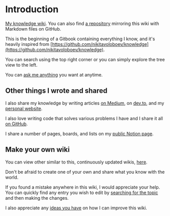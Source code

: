# Introduction

[My knowledge wiki](https://wiki.omar.engineer). You can also find [a repository](https://github.com/obahareth/knowledge) mirroring this wiki with Markdown files on GitHub.

This is the beginning of a Gitbook containing everything I know, and it's heavily inspired from [https://github.com/nikitavoloboev/knowledge](https://github.com/nikitavoloboev/knowledge).

You can search using the top right corner or you can simply explore the tree view to the left.

You can [ask me anything](https://github.com/obahareth/ama) you want at anytime.

## Other things I wrote and shared

I also share my knowledge by writing articles [on Medium](https://medium.com/@obahareth), on [dev.to](https://dev.to/obahareth), and my [personal website](https://omar.engineer).

I also love writing code that solves various problems I have and I share it all [on GitHub](https://github.com/obahareth).

I share a number of pages, boards, and lists on my [public Notion page](https://www.notion.so/obahareth/Public-04ad2eb582a448b1ae834249d5ada9b9).

## Make your own wiki

You can view other similar to this, continuously updated wikis, [here](https://github.com/RichardLitt/meta-knowledge#readme).

Don't be afraid to create one of your own and share what you know with the world.

If you found a mistake anywhere in this wiki, I would appreciate your help. You can quickly find any entry you wish to edit by [searching for the topic](https://github.com/obahareth/knowledge/find/master) and then making the changes.

I also appreciate any [ideas you have](https://github.com/obahareth/knowledge/issues/new) on how I can improve this wiki.

